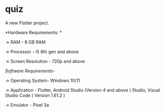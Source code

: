# quiz

A new Flutter project.

*Hardware Requirements: *

-> RAM - 8 GB RAM

-> Processor - i5 8th gen and above 

-> Screen Resolution - 720p and above


*Software Requirements-*

-> Operating System- Windows 10/11

-> Application - Flutter, Android Studio (Version 4 and above ) Studio, Visual Studio Code ( Version 1.61.2 )

-> Emulator - Pixel 3a
